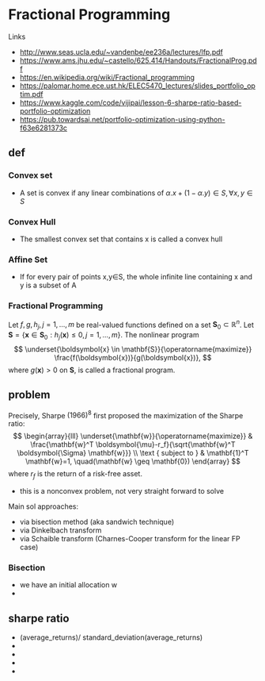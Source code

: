 # Fractional Programming

Links
* http://www.seas.ucla.edu/~vandenbe/ee236a/lectures/lfp.pdf
* https://www.ams.jhu.edu/~castello/625.414/Handouts/FractionalProg.pdf
* https://en.wikipedia.org/wiki/Fractional_programming
* https://palomar.home.ece.ust.hk/ELEC5470_lectures/slides_portfolio_optim.pdf
* https://www.kaggle.com/code/vijipai/lesson-6-sharpe-ratio-based-portfolio-optimization
* https://pub.towardsai.net/portfolio-optimization-using-python-f63e6281373c


## def

### Convex set
* A set is convex if any linear combinations of $\alpha . x + (1-\alpha.y) \in S, \forall x,y \in S$

### Convex Hull
* The smallest convex set that contains x is called a convex hull

### Affine Set
* If for every pair of points x,y∈S, the whole infinite line containing x and y is a subset of A

### Fractional Programming

Let $f, g, h_j, j=1, \ldots, m$ be real-valued functions defined on a set $\mathbf{S}_0 \subset \mathbb{R}^n$. Let $\mathbf{S}=\left\{\boldsymbol{x} \in \mathbf{S}_0: h_j(\boldsymbol{x}) \leq 0, j=1, \ldots, m\right\}$. The nonlinear program
$$
\underset{\boldsymbol{x} \in \mathbf{S}}{\operatorname{maximize}} \frac{f(\boldsymbol{x})}{g(\boldsymbol{x})},
$$
where $g(\boldsymbol{x})>0$ on $\mathbf{S}$, is called a fractional program.

## problem

Precisely, Sharpe $(1966)^8$ first proposed the maximization of the Sharpe ratio:
$$
\begin{array}{lll}
\underset{\mathbf{w}}{\operatorname{maximize}} & \frac{\mathbf{w}^T \boldsymbol{\mu}-r_f}{\sqrt{\mathbf{w}^T \boldsymbol{\Sigma} \mathbf{w}}} \\
\text { subject to } & \mathbf{1}^T \mathbf{w}=1, \quad(\mathbf{w} \geq \mathbf{0})
\end{array}
$$
where $r_f$ is the return of a risk-free asset.

* this is a nonconvex problem, not very straight forward to solve

Main sol approaches:
* via bisection method (aka sandwich technique)
* via Dinkelbach transform
* via Schaible transform (Charnes-Cooper transform for the linear FP case)

### Bisection


* we have an initial allocation w
* 



## sharpe ratio 
* (average_returns)/ standard_deviation(average_returns) 
* 
* 
* 
* 

